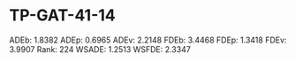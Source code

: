 # TP-GAT-41-14

ADEb: 1.8382
ADEp: 0.6965
ADEv: 2.2148
FDEb: 3.4468
FDEp: 1.3418
FDEv: 3.9907
Rank: 224
WSADE: 1.2513
WSFDE: 2.3347